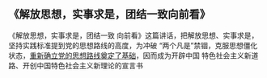 ## 《解放思想，实事求是，团结一致向前看》

《解放思想，实事求是，团结一致 向前看》这篇讲话，把解放思想、实事求是，坚持实践标准提到党的思想路线的高度，为冲破 “两个凡是”禁锢，克服思想僵化状态，<u>重新确立党的思想路线奠定了基础</u>，因而成为开辟中国 特色社会主义新道路、开创中国特色社会主义新理论的宣言书

